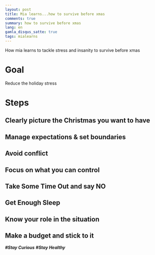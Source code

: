 ```yaml
---
layout: post
title: Mia learns...how to survive before xmas
comments: true
summary: how to survive before xmas
lang: en
gamla_disqus_satte: true
tags: mialearns
---
```


<div class="message">
How mia learns to tackle stress and insanity to survive before xmas
</div>

# Goal
Reduce the holiday stress

# Steps
## Clearly picture the Christmas you want to have
## Manage expectations & set boundaries
## Avoid conflict
## Focus on what you can control
## Take Some Time Out and say NO
## Get Enough Sleep
## Know your role in the situation
## Make a budget and stick to it

**_#Stay Curious_** **_#Stay Healthy_**
